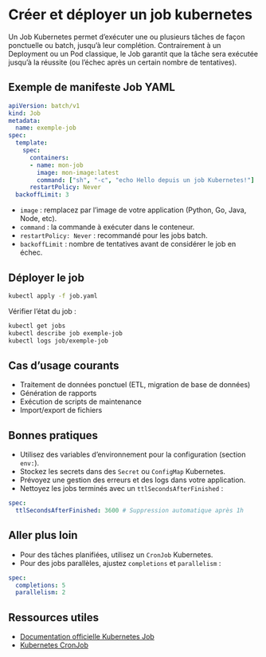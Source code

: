 # Créer et déployer un job kubernetes

Un Job Kubernetes permet d’exécuter une ou plusieurs tâches de façon ponctuelle ou batch, jusqu’à leur complétion. Contrairement à un Deployment ou un Pod classique, le Job garantit que la tâche sera exécutée jusqu’à la réussite (ou l’échec après un certain nombre de tentatives).

## Exemple de manifeste Job YAML

```yaml
apiVersion: batch/v1
kind: Job
metadata:
  name: exemple-job
spec:
  template:
    spec:
      containers:
      - name: mon-job
        image: mon-image:latest
        command: ["sh", "-c", "echo Hello depuis un job Kubernetes!"]
      restartPolicy: Never
  backoffLimit: 3
```

- `image` : remplacez par l’image de votre application (Python, Go, Java, Node, etc).
- `command` : la commande à exécuter dans le conteneur.
- `restartPolicy: Never` : recommandé pour les jobs batch.
- `backoffLimit` : nombre de tentatives avant de considérer le job en échec.

## Déployer le job

```bash
kubectl apply -f job.yaml
```

Vérifier l’état du job :
```bash
kubectl get jobs
kubectl describe job exemple-job
kubectl logs job/exemple-job
```

## Cas d’usage courants
- Traitement de données ponctuel (ETL, migration de base de données)
- Génération de rapports
- Exécution de scripts de maintenance
- Import/export de fichiers

## Bonnes pratiques
- Utilisez des variables d’environnement pour la configuration (section `env:`).
- Stockez les secrets dans des `Secret` ou `ConfigMap` Kubernetes.
- Prévoyez une gestion des erreurs et des logs dans votre application.
- Nettoyez les jobs terminés avec un `ttlSecondsAfterFinished` :

```yaml
spec:
  ttlSecondsAfterFinished: 3600 # Suppression automatique après 1h
```

## Aller plus loin
- Pour des tâches planifiées, utilisez un `CronJob` Kubernetes.
- Pour des jobs parallèles, ajustez `completions` et `parallelism` :

```yaml
spec:
  completions: 5
  parallelism: 2
```

## Ressources utiles
- [Documentation officielle Kubernetes Job](https://kubernetes.io/fr/docs/concepts/workloads/controllers/job/)
- [Kubernetes CronJob](https://kubernetes.io/fr/docs/concepts/workloads/controllers/cron-jobs/)
